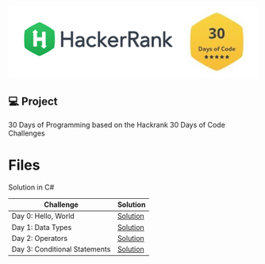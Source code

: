 <div align="center">
  <img alt="banner_hackerrank" title="Banner Hacker Rank 30 days of Code" src=".github/hackerrank-30-days.png" />
</div>

## :computer: Project

30 Days of Programming based on the Hackrank 30 Days of Code Challenges

# Files

Solution in C#

|Challenge| Solution |
|--|--|
|Day 0: Hello, World  | [Solution](https://github.com/jhonatasmatos/30-Days-of-Code-Hackerrank/tree/main/CSharpCodes/Day0HelloWorld) |
|Day 1: Data Types  | [Solution](https://github.com/jhonatasmatos/30-Days-of-Code-Hackerrank/tree/main/CSharpCodes/Day1DataTypes) |
|Day 2: Operators  | [Solution](https://github.com/jhonatasmatos/30-Days-of-Code-Hackerrank/tree/main/CSharpCodes/Day2Operators) |
|Day 3: Conditional Statements  | [Solution](https://github.com/jhonatasmatos/30-Days-of-Code-Hackerrank/tree/main/CSharpCodes/Day3ConditionalStatements) |